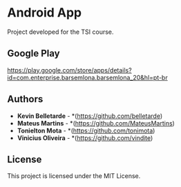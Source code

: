 # Android App
Project developed for the TSI course.

## Google Play
https://play.google.com/store/apps/details?id=com.enterprise.barsemlona.barsemlona_20&hl=pt-br

## Authors

* **Kevin Belletarde** - *(https://github.com/belletarde)
* **Mateus Martins** - *(https://github.com/MateusMartins)
* **Tonielton Mota** - *(https://github.com/tonimota)
* **Vinicius Oliveira** - *(https://github.com/vindite)

## License

This project is licensed under the MIT License.

